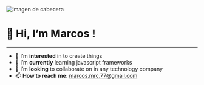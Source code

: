 ![imagen de cabecera](https://encrypted-tbn0.gstatic.com/images?q=tbn:ANd9GcSp8hyKYx3k2wbYV3iwyqaC_oahM8p_vputFuSLxV7mI2VVXTwoWXzHAoc&s=10)
>
# 👋 Hi, I’m Marcos !
***
- 👀 I’m **interested** in to create things
- 🌱 I’m **currently** learning javascript frameworks
- 💞️ I’m **looking** to collaborate on in any technology company
- 📫 **How to reach me**: marcos.mrc.77@gmail.com
<!---
MarkReyes77/MarkReyes77 is a ✨ special ✨ repository because its `README.md` (this file) appears on your GitHub profile.
You can click the Preview link to take a look at your changes.
--->
